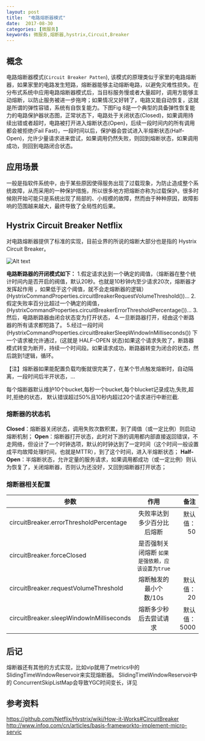 ```yaml
---
layout: post
title:  "电路熔断器模式"
date:  2017-08-30
categories: [微服务]
keywords: 微服务,熔断器,hystrix,Circuit,Breaker
---
```


## 概念

电路熔断器模式(`Circuit Breaker Patten`), 该模式的原理类似于家里的电路熔断器，如果家里的电路发生短路，熔断器能够主动熔断电路，以避免灾难性损失。在分布式系统中应用电路熔断器模式后，当目标服务慢或者大量超时，调用方能够主动熔断，以防止服务被进一步拖垮；如果情况又好转了，电路又能自动恢复，这就是所谓的弹性容错，系统有自恢复能力。下图Fig 8是一个典型的具备弹性恢复能力的电路保护器状态图，正常状态下，电路处于关闭状态(Closed)，如果调用持续出错或者超时，电路被打开进入熔断状态(Open)，后续一段时间内的所有调用都会被拒绝(Fail Fast)，一段时间以后，保护器会尝试进入半熔断状态(Half-Open)，允许少量请求进来尝试，如果调用仍然失败，则回到熔断状态，如果调用成功，则回到电路闭合状态。

## 应用场景

一般是指软件系统中，由于某些原因使得服务出现了过载现象，为防止造成整个系统故障，从而采用的一种保护措施，所以很多地方把熔断亦称为过载保护。很多时候刚开始可能只是系统出现了局部的、小规模的故障，然而由于种种原因，故障影响的范围越来越大，最终导致了全局性的后果。

## Hystrix Circuit Breaker Netflix
对电路熔断器提供了标准的实现，目前业界的所说的熔断大部分也是指的 Hystrix Circuit Breaker。

![Alt text](./circuit-breaker-1280.png)

**电路断路器的开闭模式如下：**
1.假定请求达到一个确定的阈值，（熔断器在整个统计时间内是否开启的阀值，默认20秒。也就是10秒钟内至少请求20次，熔断器才发挥起作用 ，如果低于这个阈值，就不会走熔断器的逻辑）
(HystrixCommandProperties.circuitBreakerRequestVolumeThreshold())...
2.假定失败率百分比超过一个确定的阈值，
(HystrixCommandProperties.circuitBreakerErrorThresholdPercentage())...
3.然后，电路断路器由闭合状态变为打开状态，
4.一旦断路器打开，经由这个断路器的所有请求都短路了。
5.经过一段时间
(HystrixCommandProperties.circuitBreakerSleepWindowInMilliseconds())
下一个请求被允许通过，(这就是 HALF-OPEN 状态)如果这个请求失败了，断路器模式转变为断开，持续一个时间段。如果请求成功，断路器转变为闭合的状态，然后跳到1逻辑，循环。

【注】熔断器如果能配置负载均衡就很完美了，在某个节点触发熔断时，自动隔离，一段时间后半开状态，...


每个熔断器默认维护10个bucket,每秒一个bucket,每个blucket记录成功,失败,超时,拒绝的状态，
默认错误超过50%且10秒内超过20个请求进行中断拦截.

###   熔断器的状态机

**Closed**：熔断器关闭状态，调用失败次数积累，到了阈值（或一定比例）则启动熔断机制；
**Open**：熔断器打开状态，此时对下游的调用都内部直接返回错误，不走网络，但设计了一个时钟选项，默认的时钟达到了一定时间（这个时间一般设置成平均故障处理时间，也就是MTTR），到了这个时间，进入半熔断状态；
**Half-Open**：半熔断状态，允许定量的服务请求，如果调用都成功（或一定比例）则认为恢复了，关闭熔断器，否则认为还没好，又回到熔断器打开状态；


### 熔断器相关配置

| 参数           | 作用          | 备注    |
| ------------- |:-------------:| -----:|
|circuitBreaker.errorThresholdPercentage     | 失败率达到多少百分比后熔断	 | 默认值：50 |
| circuitBreaker.forceClosed      | 是否强制关闭熔断	`如果是强依赖，应该设置为true`|   |
| circuitBreaker.requestVolumeThreshold | 熔断触发的最小个数/10s      |   默认值：20 |
| circuitBreaker.sleepWindowInMilliseconds | 熔断多少秒后去尝试请求     |   默认值：5000 |




## 后记
熔断器还有其他的方式实现，比如vip就用了metrics中的SlidingTimeWindowReservoir来实现熔断器。
SlidingTimeWindowReservoir中的 ConcurrentSkipListMap会导致YGC时间变长，详见

## 参考资料

https://github.com/Netflix/Hystrix/wiki/How-it-Works#CircuitBreaker
http://www.infoq.com/cn/articles/basis-frameworkto-implement-micro-servic
